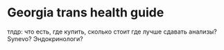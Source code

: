 # Georgia trans health guide

тлдр: что есть, где купить, сколько стоит
где лучше сдавать анализы? Synevo?
Эндокринологи?
